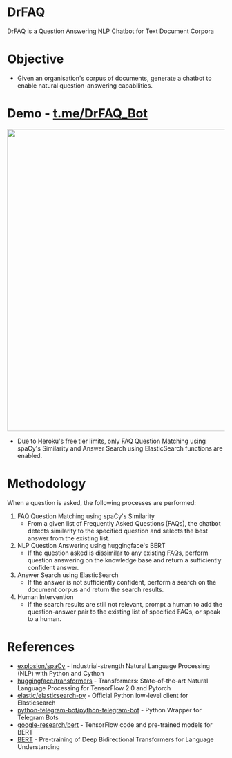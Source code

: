 # DrFAQ
DrFAQ is a Question Answering NLP Chatbot for Text Document Corpora

# Objective
* Given an organisation's corpus of documents, generate a chatbot to enable natural question-answering capabilities.

# Demo - [t.me/DrFAQ_Bot](t.me/DrFAQ_Bot)
<img src="https://user-images.githubusercontent.com/27071473/70677347-ea1d1480-1cc9-11ea-92ae-3c5c5025551a.png" width="700" height="700" />

* Due to Heroku's free tier limits, only FAQ Question Matching using spaCy's Similarity and Answer Search using ElasticSearch functions are enabled.

# Methodology
When a question is asked, the following processes are performed:
1. FAQ Question Matching using spaCy's Similarity
    * From a given list of Frequently Asked Questions (FAQs), the chatbot detects similarity to the specified question and selects the best answer from the existing list.
2. NLP Question Answering using huggingface's BERT
    * If the question asked is dissimilar to any existing FAQs, perform question answering on the knowledge base and return a sufficiently confident answer.
3. Answer Search using ElasticSearch
    * If the answer is not sufficiently confident, perform a search on the document corpus and return the search results.
4. Human Intervention
    * If the search results are still not relevant, prompt a human to add the question-answer pair to the existing list of specified FAQs, or speak to a human.

# References
* [explosion/spaCy](https://github.com/explosion/spaCy) - Industrial-strength Natural Language Processing (NLP) with Python and Cython
* [huggingface/transformers](https://github.com/huggingface/transformers) - Transformers: State-of-the-art Natural Language Processing for TensorFlow 2.0 and Pytorch
* [elastic/elasticsearch-py](https://github.com/elastic/elasticsearch-py) - Official Python low-level client for Elasticsearch
* [python-telegram-bot/python-telegram-bot](https://github.com/python-telegram-bot/python-telegram-bot) - Python Wrapper for Telegram Bots
* [google-research/bert](https://github.com/google-research/bert) - TensorFlow code and pre-trained models for BERT
* [BERT](https://arxiv.org/abs/1810.04805) - Pre-training of Deep Bidirectional Transformers for Language Understanding
